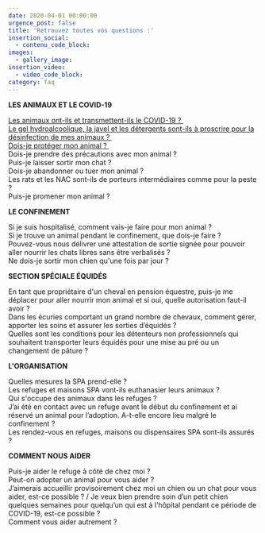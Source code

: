 ```yaml
---
date: 2020-04-01 00:00:00
urgence_post: false
title: 'Retrouvez toutes vos questions :'
insertion_social:
  - contenu_code_block:
images:
  - gallery_image:
insertion_video:
  - video_code_block:
category: faq
---
```


**LES ANIMAUX ET LE COVID-19**&nbsp;

[Les animaux ont-ils et transmettent-ils le COVID-19 ?&nbsp;](/faq/2020/03/31/les-animaux-ont-ils-et-transmettent-ils-le-covid-19.html)<br>[Le gel hydroalcoolique, la javel et les d&eacute;tergents sont-ils &agrave; proscrire pour la d&eacute;sinfection de mes animaux ?&nbsp;](/faq/2020/03/31/le-gel-hydroalcoolique-la-javel-et-les-d%C3%A9tergents-sont-ils-%C3%A0-proscrire-pour-la-d%C3%A9sinfection-de-mes-animaux.html)<br>[Dois-je prot&eacute;ger mon animal ?&nbsp;](/faq/2020/03/31/dois-je-prot%C3%A9ger-mon-animal.html)<br>Dois-je prendre des pr&eacute;cautions avec mon animal ?&nbsp;<br>Puis-je laisser sortir mon chat ?&nbsp;<br>Dois-je abandonner ou tuer mon animal ?&nbsp;<br>Les rats et les NAC sont-ils de porteurs interm&eacute;diaires comme pour la peste ?&nbsp;<br>Puis-je promener mon animal ?

**LE CONFINEMENT**&nbsp;

Si je suis hospitalis&eacute;, comment vais-je faire pour mon animal ?&nbsp;<br>Si je trouve un animal pendant le confinement, que dois-je faire ?&nbsp;<br>Pouvez-vous nous d&eacute;livrer une attestation de sortie sign&eacute;e pour pouvoir aller nourrir les chats libres sans &ecirc;tre verbalis&eacute;s ?&nbsp;<br>Ne dois-je sortir mon chien qu'une fois par jour ?&nbsp;

**SECTION SP&Eacute;CIALE &Eacute;QUID&Eacute;S**&nbsp;

En tant que propri&eacute;taire d'un cheval en pension &eacute;questre, puis-je me d&eacute;placer pour aller nourrir mon animal et si oui, quelle autorisation faut-il avoir ? &nbsp;&nbsp;<br>Dans les &eacute;curies comportant un grand nombre de chevaux, comment g&eacute;rer, apporter les soins et assurer les sorties d’&eacute;quid&eacute;s ?&nbsp;<br>Quelles sont les conditions pour les d&eacute;tenteurs non professionnels qui souhaitent transporter leurs &eacute;quid&eacute;s pour une mise au pr&eacute; ou un changement de p&acirc;ture ?&nbsp;&nbsp;

**L'ORGANISATION**&nbsp;

Quelles mesures la SPA prend-elle ?&nbsp;<br>Les refuges et maisons SPA vont-ils euthanasier leurs animaux ?&nbsp;<br>Qui s'occupe des animaux dans les refuges ?&nbsp;<br>J’ai &eacute;t&eacute; en contact avec un refuge avant le d&eacute;but du confinement et ai r&eacute;serv&eacute; un animal pour l’adoption. A-t-elle encore lieu malgr&eacute; le confinement ?&nbsp;<br>Les rendez-vous en refuges, maisons ou dispensaires SPA sont-ils assur&eacute;s ?&nbsp;

**COMMENT NOUS AIDER**&nbsp;

Puis-je aider le refuge &agrave; c&ocirc;t&eacute; de chez moi ?&nbsp;<br>Peut-on adopter un animal pour vous aider ?&nbsp;<br>J’aimerais accueillir provisoirement chez moi un chien ou un chat pour vous aider, est-ce possible ? / Je veux bien prendre soin d’un petit chien quelques semaines pour quelqu’un qui est &agrave; l’h&ocirc;pital pendant ce p&eacute;riode de COVID-19, est-ce possible ?&nbsp;<br>Comment vous aider autrement ?&nbsp;